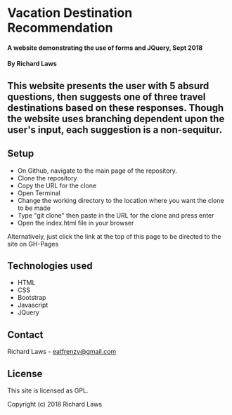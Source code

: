 # Vacation Destination Recommendation

#### A website demonstrating the use of forms and JQuery, Sept 2018  

#### By Richard Laws

## This website presents the user with 5 absurd questions, then suggests one of three travel destinations based on these responses. Though the website uses branching dependent upon the user's input, each suggestion is a non-sequitur.

## Setup

* On Github, navigate to the main page of the repository.
* Clone the repository
* Copy the URL for the clone
* Open Terminal
* Change the working directory to the location where you want the clone to be made
* Type "git clone" then paste in the URL for the clone and press enter
* Open the index.html file in your browser

Alternatively, just click the link at the top of this page to be directed to the site on GH-Pages

## Technologies used

* HTML
* CSS
* Bootstrap
* Javascript
* JQuery

## Contact

Richard Laws - eatfrenzy@gmail.com

## License

This site is licensed as GPL.

Copyright (c) 2018 Richard Laws
